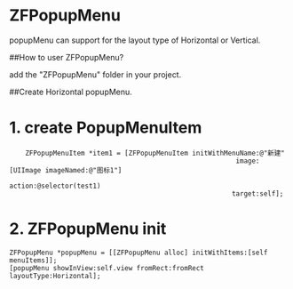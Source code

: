 # ZFPopupMenu
popupMenu can support for the layout type of Horizontal or Vertical.

##How to user ZFPopupMenu?

add the "ZFPopupMenu" folder in your project.

##Create Horizontal popupMenu.
# 1. create PopupMenuItem
```obj-c
    ZFPopupMenuItem *item1 = [ZFPopupMenuItem initWithMenuName:@"新建"
                                                         image:[UIImage imageNamed:@"图标1"]
                                                        action:@selector(test1)
                                                        target:self];
```
# 2. ZFPopupMenu init
```obj-c
ZFPopupMenu *popupMenu = [[ZFPopupMenu alloc] initWithItems:[self menuItems]];
[popupMenu showInView:self.view fromRect:fromRect layoutType:Horizontal];
``` 
